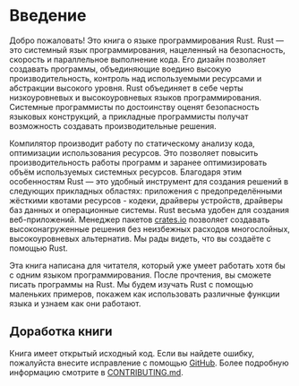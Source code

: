 # Введение

Добро пожаловать! Это книга о языке программирования Rust.
Rust — это системный язык программирования, нацеленный на безопасность, скорость и параллельное выполнение кода. Его дизайн позволяет создавать
программы, объединяющие воедино высокую производительность, контроль над используемыми
ресурсами и абстракции высокого уровня. Rust объединяет в себе черты низкоуровневых
и высокоуровневых языков программирования. Системные программисты по достоинству
оценят безопасность языковых конструкций, а прикладные программисты получат возможность
создавать производительные решения.

Компилятор производит работу по статическому анализу кода, оптимизации использования
ресурсов. Это позволяет повысить производительность работы программ и заранее
оптимизировать объём используемых системных ресурсов. Благодаря этим особенностям
Rust — это удобный инструмент для создания решений в следующих прикладных областях:
приложения с предопределёнными жёсткими квотами ресурсов - кодеки, драйверы устройств,
драйверы баз данных и операционные системы. Rust весьма удобен для создания
веб-приложений. Менеджер пакетов [crates.io] позволяет создавать высоконагруженные
решения без неизбежных расходов многослойных, высокоуровневых альтернатив. Мы рады видеть, что вы создаёте с помощью Rust.

[crates.io]: https://crates.io/

Эта книга написана для читателя, который уже умеет работать хотя бы с одним языком программирования. После прочтения, вы сможете писать программы на Rust. Мы будем изучать Rust c помощью маленьких примеров, покажем как использовать различные функции языка и узнаем как они работают.

## Доработка книги

Книга имеет открытый исходный код. Если вы найдете ошибку, пожалуйста внесите исправление с помощью [GitHub].
Более подробную информацию смотрите в [CONTRIBUTING.md].

[GitHub]: https://github.com/ruRust/rust_book_2ed
[CONTRIBUTING.md]: https://github.com/ruRust/rust_book_2ed/blob/ru_version/CONTRIBUTING.md
